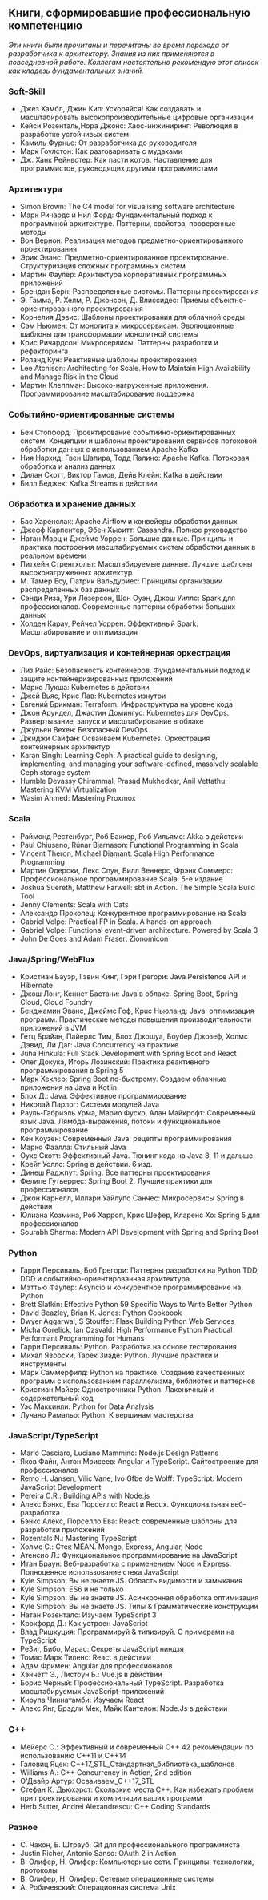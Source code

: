 ## Книги, сформировавшие профессиональную компетенцию

_Эти книги были прочитаны и перечитаны во время перехода от разработчика к архитектору. Знания из них применяются в повседневной работе. Коллегам настоятельно рекомендую этот список как кладезь фундаментальных знаний._

### Soft-Skill
- Джез Хамбл, Джин Кип: Ускоряйся! Как создавать и масштабировать высокопроизводительные цифровые организации
- Кейси Розенталь,Нора Джонс: Хаос-инжиниринг: Революция в разработке устойчивых систем
- Камиль Фурнье: От разработчика до руководителя
- Марк Гоулстон: Как разговаривать с мудаками
- Дж. Ханк Рейнвотер: Как пасти котов. Наставление для программистов, руководящих другими программистами

### Архитектура
- Simon Brown: The C4 model for visualising software architecture
- Марк Ричардс и Нил Форд: Фундаментальный подход к программной архитектуре. Паттерны, свойства, проверенные методы
- Вон Вернон: Реализация методов предметно-ориентированного проектирования
- Эрик Эванс: Предметно-ориентированное проектирование. Структуризация сложных программных систем
- Мартин Фаулер: Архитектура корпоративных программных приложений
- Брендан Берн: Распределенные системы. Паттерны проектирования
- Э. Гамма, Р. Хелм, Р. Джонсон, Д. Влиссидес: Приемы объектно-ориентированного проектирования
- Корнелия Дэвис: Шаблоны проектирования для облачной среды
- Сэм Ньюмен: От монолита к микросервисам. Эволюционные шаблоны для трансформации монолитной системы
- Крис Ричардсон: Микросервисы. Паттерны разработки и рефакторинга
- Роланд Кун: Реактивные шаблоны проектирования
- Lee Atchison: Architecting for Scale. How to Maintain High Availability and Manage Risk in the Cloud
- Мартин Клеппман: Высоко-нагруженные приложения. Программирование масштабирование поддержка

### Событийно-ориентированные системы
- Бен Стопфорд: Проектирование событийно-ориентированных систем. Концепции и шаблоны проектирования сервисов потоковой обработки данных с использованием Apache Kafka
- Ния Нархид, Гвен Шапира, Тодд Палино: Apache Kafka. Потоковая обработка и анализ данных
- Дилан Скотт, Виктор Гамов, Дейв Клейн: Kafka в действии
- Билл Беджек: Kafka Streams в действии

### Обработка и хранение данных
- Бас Харенслак: Apache Airflow и конвейеры обработки данных
- Джефф Карпентер, Эбен Хьюитт: Cassandra. Полное руководство
- Натан Марц и Джеймс Уоррен: Большие данные. Принципы и практика построения масштабируемых систем обработки данных в реальном времени
- Питхейн Стренгхольт: Масштабируемые данные. Лучшие шаблоны высоконагруженных архитектур
- М. Тамер Есу, Патрик Вальдуриес: Принципы организации распределенных баз данных
- Сэнди Риза, Ури Лезерсон, Шон Оуэн, Джош Уиллс: Spark для профессионалов. Современные паттерны обработки больших данных
- Холден Карау, Рейчел Уоррен: Эффективный Spark. Масштабирование и оптимизация

### DevOps, виртуализация и контейнерная оркестрация
- Лиз Райс: Безопасность контейнеров. Фундаментальный подход к защите контейнеризированных приложений
- Марко Лукша: Kubernetes в действии
- Джей Вьяс, Крис Лав: Kubernetes изнутри
- Евгений Брикман: Terraform. Инфраструктура на уровне кода
- Джон Арундел, Джастин Домингус: Kubernetes для DevOps. Развертывание, запуск и масштабирование в облаке
- Джульен Вехен: Безопасный DevOps
- Джиджи Сайфан: Осваиваем Kubernetes. Оркестрация контейнерных архитектур
- Karan Singh: Learning Ceph. A practical guide to designing, implementing, and managing your software-defined, massively scalable Ceph storage system
- Humble Devassy Chirammal, Prasad Mukhedkar, Anil Vettathu: Mastering KVM Virtualization
- Wasim Ahmed: Mastering Proxmox

### Scala
- Раймонд Рестенбург, Роб Баккер, Роб Уильямс: Akka в действии
- Paul Chiusano, Rúnar Bjarnason: Functional Programming in Scala
- Vincent Theron, Michael Diamant: Scala High Performance Programming
- Мартин Одерски, Лекс Спун, Билл Веннерс, Фрэнк Соммерс: Профессиональное программирование Scala. 5-е издание
- Joshua Suereth, Matthew Farwell: sbt in Action. The Simple Scala Build Tool
- Jenny Clements: Scala with Cats
- Александр Прокопец: Конкурентное программирование на Scala
- Gabriel Volpe: Practical FP in Scala. A hands-on approach
- Gabriel Volpe: Functional event-driven architecture. Powered by Scala 3
- John De Goes and Adam Fraser: Zionomicon

### Java/Spring/WebFlux
- Кристиан Бауэр, Гэвин Кинг, Гэри Грегори: Java Persistence API и Hibernate
- Джош Лонг, Кеннет Бастани: Java в облаке. Spring Boot, Spring Cloud, Cloud Foundry
- Бенджамин Эванс, Джеймс Гоф, Кpuc Ньюланд: Java: оптимизация программ. Практические методы повышения производительности приложений в JVM
- Гетц Брайан, Пайерлс Тим, Блох Джошуа, Боубер Джозеф, Холмс Дэвид, Ли Даг: Java Concurrency на практике
- Juha Hinkula: Full Stack Development with Spring Boot and React
- Олег Докука, Игорь Лозинский: Практика реактивного программирования в Spring 5
- Марк Хеклер: Spring Boot по-быстрому. Создаем облачные приложения на Java и Kotlin
- Блох Д.: Java. Эффективное программирование
- Николай Парлог: Система модулей Java
- Рауль-Габриэль Урма, Марио Фуско, Алан Майкрофт: Современный язык Java. Лямбда-выражения, потоки и функциональное программирование
- Кен Коузен: Современный Java: рецепты программирования
- Марко Фаэлла: Стильный Java
- Оукс Скотт: Эффективный Java. Тюнинг кода на Java 8, 11 и дальше
- Крейг Уоллс: Spring в действии. 6 изд.
- Динеш Раджпут: Spring. Все паттерны проектирования
- Фелипе Гутьеррес: Spring Boot 2. Лучшие практики для профессионалов
- Джон Карнелл, Иллари Уайлупо Санчес: Микросервисы Spring в действии
- Юлиана Козмина, Роб Харроп, Крис Шефер, Кларенс Хо: Spring 5 для профессионалов
- Sourabh Sharma: Modern API Development with Spring and Spring Boot

### Python
- Гарри Персиваль, Боб Грегори: Паттерны разработки на Python TDD, DDD и событийно-ориентированная архитектура
- Мэттью Фаулер: Asyncio и конкурентное программирование на Python
- Brett Slatkin: Effective Python 59 Specific Ways to Write Better Python
- David Beazley, Brian K. Jones: Python Cookbook
- Dwyer Aggarwal, S Stouffer: Flask Building Python Web Services
- Micha Gorelick, Ian Ozsvald: High Performance Python Practical Performant Programming for Humans
- Гарри Персиваль: Python. Разработка на основе тестирования
- Михал Яворски, Тарек Зиаде: Python. Лучшие практики и инструменты
- Марк Саммерфилд: Python на практике. Создание качественных программ с использованием параллелизма, библиотек и паттернов
- Кристиан Майер: Однострочники Python. Лаконичный и содержательный код
- Уэс Маккинли: Python for Data Analysis
- Лучано Рамальо: Python. К вершинам мастерства

### JavaScript/TypeScript
- Mario Casciaro, Luciano Mammino: Node.js Design Patterns
- Яков Файн, Антон Моисеев: Angular и TypeScript. Сайтостроение для профессионалов
- Remo H. Jansen, Vilic Vane, Ivo Gfbe de Wolff: TypeScript: Modern JavaScript Development
- Pereira C.R.: Building APIs with Node.js
- Алекс Бэнкс, Ева Порселло: React и Redux. Функциональная веб-разработка
- Бэнкс Алекс, Порселло Ева: React: современные шаблоны для разработки приложений
- Rozentals N.: Mastering TypeScript
- Холмс С.: Стек MEAN. Mongo, Express, Angular, Node
- Атенсио Л.: Функциональное программирование на JavaScript
- Итан Браун: Веб-разработка с применением Node и Express. Полноценное использование стека JavaScript
- Kyle Simpson: Вы не знаете JS. Область видимости и замыкания
- Kyle Simpson: ES6 и не только
- Kyle Simpson: Вы не знаете JS. Асинхронная обработка оптимизация
- Kyle Simpson: Вы не знаете JS. Типы & Грамматические конструкции
- Натан Розенталс: Изучаем TypeScript 3
- Крокфорд Д.: Как устроен JavaScript
- Влад Ришкуция: Программируй & типизируй. С примерами на TypeScript
- Pe3иr, Бибо, Марас: Секреты JavaScript ниндзя
- Томас Марк Тиленс: React в действии
- Адам Фримен: Angular для профессионалов
- Хэнчетт Э., Листоун Б.: Vue.js в действии
- Борис Черный: Профессиональный TypeScript. Разработка масштабируемых JavaScript-приложений
- Кирупа Чиннатамби: Изучаем React
- Алекс Янг, Брэдли Мек, Майк Кантелон: Node.Js в действии

### C++
- Мейерс С.: Эффективный и современный C++ 42 рекомендации по использованию C++11 и C++14
- Галовиц Яцек: C++17_STL_Стандартная_библиотека_шаблонов
- Williams A.: C++ Concurrency in Action, 2nd edition
- О’Двайр Артур: Осваиваем_C++17_STL
- Стефан К. Дьюхэрст: Cкользкие места C++. Как избежать проблем при проектировании и компиляции ваших программ
- Herb Sutter, Andrei Alexandrescu: C++ Coding Standards

### Разное
- С. Чакон, Б. Штрауб: Git для профессионального программиста
- Justin Richer, Antonio Sanso: OAuth 2 in Action
- В. Олифер, Н. Олифер: Компьютерные сети. Принципы, технологии, протоколы
- В. Олифер, Н. Олифер: Сетевые операционные системы
- А. Робачевский: Операционная система Unix
